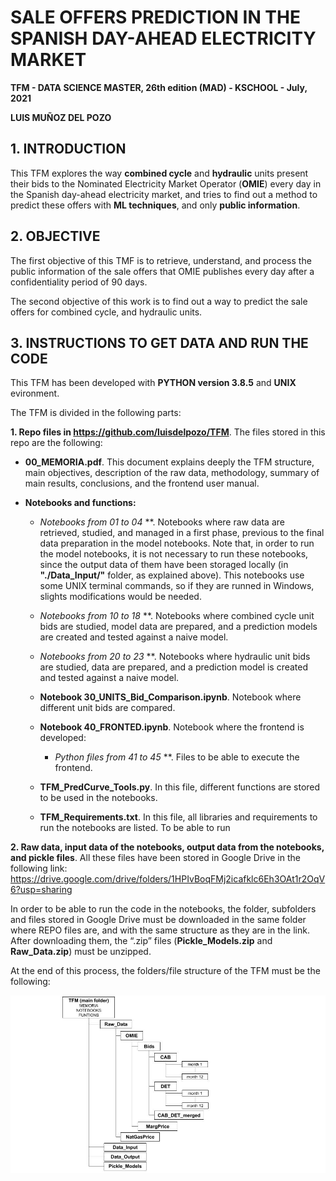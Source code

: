# SALE OFFERS PREDICTION IN THE SPANISH DAY-AHEAD ELECTRICITY MARKET


**TFM - DATA SCIENCE MASTER, 26th edition (MAD) - KSCHOOL - July, 2021**

**LUIS MUÑOZ DEL POZO**





## 1. INTRODUCTION

This TFM explores the way **combined cycle** and **hydraulic** units present their bids to the Nominated Electricity Market Operator (**OMIE**) every day in the Spanish day-ahead electricity market, and tries to find out a method to predict these offers with **ML techniques**, and only **public information**.



## 2. OBJECTIVE

The first objective of this TMF is to retrieve, understand, and process the public information of the sale offers that OMIE publishes every day after a confidentiality period of 90 days.

The second objective of this work is to find out a way to predict the sale offers for combined cycle, and hydraulic units.



## 3. INSTRUCTIONS TO GET DATA AND RUN THE CODE

This TFM has been developed with **PYTHON version 3.8.5** and **UNIX** evironment.

The TFM is divided in the following parts:


**1. Repo files in https://github.com/luisdelpozo/TFM**.
    The files stored in this repo are the following:

- **00_MEMORIA.pdf**. This document explains deeply the TFM structure, main objectives, description of the raw data, methodology, summary of main results, conclusions, and the frontend user manual.

- **Notebooks and functions:**
   - **Notebooks from 01* to 04* **. Notebooks where raw data are retrieved, studied, and managed in a first phase, previous to the final data preparation in the model notebooks. Note that, in order to run the model notebooks, it is not necessary to run these notebooks, since the output data of them have been storaged locally (in **"./Data_Input/"** folder, as explained above). This notebooks use some UNIX terminal commands, so if they are runned in Windows, slights modifications would be needed.
   
   - **Notebooks from 10* to 18* **. Notebooks where combined cycle unit bids are studied, model data are prepared, and a prediction models are created and tested against a naive model.
   
   - **Notebooks from 20* to 23* **. Notebooks where hydraulic unit bids are studied, data are prepared, and a prediction model is created and tested against a naive model.
   
   - **Notebook 30_UNITS_Bid_Comparison.ipynb**. Notebook where different unit bids are compared.
   
   - **Notebook 40_FRONTED.ipynb**. Notebook where the frontend is developed:
      - **Python files from 41* to 45* **. Files to be able to execute the frontend.
      
   - **TFM_PredCurve_Tools.py**. In this file, different functions are stored to be used in the notebooks.
   
   - **TFM_Requirements.txt**. In this file, all libraries and requirements to run the notebooks are listed. To be able to run


**2. Raw data, input data of the notebooks, output data from the notebooks, and pickle files**. All these files have been stored in Google Drive in the following link: https://drive.google.com/drive/folders/1HPIvBoqFMj2icafklc6Eh3OAt1r2OqV6?usp=sharing

In order to be able to run the code in the notebooks, the folder, subfolders and files stored in Google Drive must be downloaded in the same folder where REPO files are, and with the same structure as they are in the link. After downloading them, the “.zip” files (**Pickle_Models.zip** and **Raw_Data.zip**) must be unzipped.

At the end of this process, the folders/file structure of the TFM must be the following:

![image1](https://github.com/luisdelpozo/TFM/blob/main/TFM_FILE_STRUCTURE.jpg "TFM folders/files structure.")


